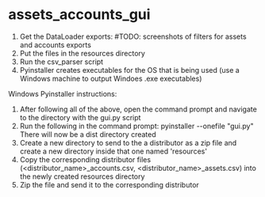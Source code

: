 # assets_accounts_gui
1. Get the DataLoader exports: #TODO: screenshots of filters for assets and accounts exports
2. Put the files in the resources directory
3. Run the csv_parser script
4. Pyinstaller creates executables for the OS that is being used (use a Windows machine to output Windoes .exe executables)


Windows Pyinstaller instructions:
1. After following all of the above, open the command prompt and navigate to the directory with the gui.py script
2. Run the following in the command prompt:
    pyinstaller --onefile "gui.py"
   There will now be a dist directory created
3. Create a new directory to send to the a distributor as a zip file and create a new directory inside that one named 'resources'
4. Copy the corresponding distributor files (<distributor_name>_accounts.csv, <distributor_name>_assets.csv) into the newly created 
   resources directory
5. Zip the file and send it to the corresponding distributor
